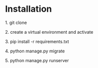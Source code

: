 <!DOCTYPE html>
<html lang="en">
<head>
    <meta charset="UTF-8">
    <meta name="viewport" content="width=device-width, initial-scale=1.0">
</head>
<body>
    <h1>Installation</h1>
    <p>1. git clone</p>
    <p>2. create a virtual environment and activate</p>
    <p>3. pip install -r requirements.txt</p>
    <p>4. python manage.py migrate</p>
    <p>5. python manage.py runserver</p></p>
</body>
</html>
